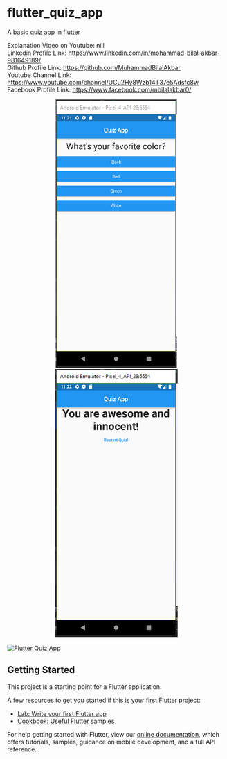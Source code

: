 # flutter_quiz_app

A basic quiz app in flutter

Explanation Video on Youtube: nill        
Linkedin Profile Link: https://www.linkedin.com/in/mohammad-bilal-akbar-981649189/          
Github Profile Link: https://github.com/MuhammadBilalAkbar                                         
Youtube Channel Link: https://www.youtube.com/channel/UCu2Hy8Wzb14T37e5Adsfc8w                      
Facebook Profile Link: https://www.facebook.com/mbilalakbar0/
  
  <p align="center">
  <img src="quizApp1.PNG" />
  <img src="quizApp2.PNG" />
</p>

[![Flutter Quiz App](https://yt-embed.herokuapp.com/embed?v=nill)](https://www.youtube.com/watch?v=nill "Flutter Quiz App")

## Getting Started

This project is a starting point for a Flutter application.

A few resources to get you started if this is your first Flutter project:

- [Lab: Write your first Flutter app](https://flutter.dev/docs/get-started/codelab)
- [Cookbook: Useful Flutter samples](https://flutter.dev/docs/cookbook)

For help getting started with Flutter, view our
[online documentation](https://flutter.dev/docs), which offers tutorials,
samples, guidance on mobile development, and a full API reference.
